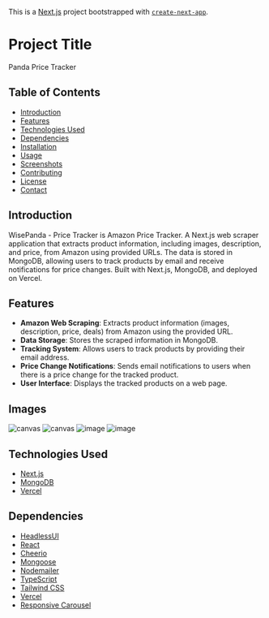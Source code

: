 This is a [Next.js](https://nextjs.org/) project bootstrapped with [`create-next-app`](https://github.com/vercel/next.js/tree/canary/packages/create-next-app).

# Project Title

Panda Price Tracker

## Table of Contents

- [Introduction](#introduction)
- [Features](#features)
- [Technologies Used](#technologies-used)
- [Dependencies](#dependencies)
- [Installation](#installation)
- [Usage](#usage)
- [Screenshots](#screenshots)
- [Contributing](#contributing)
- [License](#license)
- [Contact](#contact)

## Introduction

WisePanda - Price Tracker is Amazon Price Tracker. A Next.js web scraper application that extracts product information, including images, description, and price, from Amazon using provided URLs. The data is stored in MongoDB, allowing users to track products by email and receive notifications for price changes. Built with Next.js, MongoDB, and deployed on Vercel.

## Features

- **Amazon Web Scraping**: Extracts product information (images, description, price, deals) from Amazon using the provided URL.
- **Data Storage**: Stores the scraped information in MongoDB.
- **Tracking System**: Allows users to track products by providing their email address.
- **Price Change Notifications**: Sends email notifications to users when there is a price change for the tracked product.
- **User Interface**: Displays the tracked products on a web page.

## Images
![canvas](https://github.com/GM-Frost/Pandawise-PriceScaper/assets/110303752/a4579aaf-7c53-4f69-b289-b0ec72b2a722)
![canvas](https://github.com/GM-Frost/Pandawise-PriceScaper/assets/110303752/25165e13-0427-4cbf-951c-191b4dff2a68)
![image](https://github.com/GM-Frost/Pandawise-PriceScaper/assets/110303752/2e19180c-2240-44e7-b31b-85c30bc30438)
![image](https://github.com/GM-Frost/Pandawise-PriceScaper/assets/110303752/c4b58f59-f6f2-40b7-994d-4e69c1d74878)




## Technologies Used

- [Next.js](https://nextjs.org/)
- [MongoDB](https://www.mongodb.com/)
- [Vercel](https://vercel.com/)

## Dependencies

- [HeadlessUI](https://headlessui.dev/)
- [React](https://reactjs.org/)
- [Cheerio](https://cheerio.js.org/)
- [Mongoose](https://mongoosejs.com/)
- [Nodemailer](https://nodemailer.com/)
- [TypeScript](https://www.typescriptlang.org/)
- [Tailwind CSS](https://tailwindcss.com/)
- [Vercel](https://vercel.com/)
- [Responsive Carousel](https://react-responsive-carousel.js.org/)
